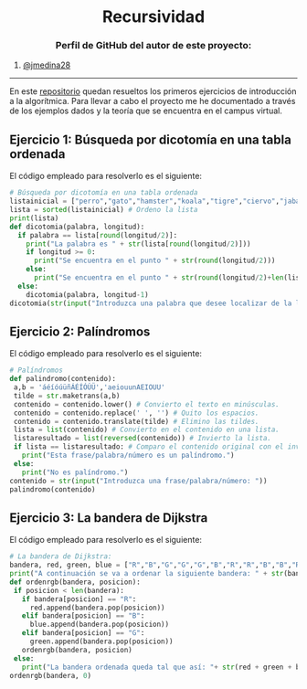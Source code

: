 <h1 align="center">Recursividad</h1>

<h3 align="center">Perfil de GitHub del autor de este proyecto:</h3>

1. [@jmedina28](https://github.com/jmedina28)

---
En este [repositorio](https://github.com/jmedina28/EjerciciosRecursividad) quedan resueltos los primeros ejercicios de introducción a la algorítmica. Para llevar a cabo el proyecto me he documentado a través de los ejemplos dados y la teoría que se encuentra en el campus virtual.

## Ejercicio 1: Búsqueda por dicotomía en una tabla ordenada

El código empleado para resolverlo es el siguiente:

```python
# Búsqueda por dicotomía en una tabla ordenada
listainicial = ["perro","gato","hamster","koala","tigre","ciervo","jabalí","conejo","cabra","ratón","rata","serpiente","hormiga","lobo","lince"]
lista = sorted(listainicial) # Ordeno la lista
print(lista)
def dicotomia(palabra, longitud):
  if palabra == lista[round(longitud/2)]:
    print("La palabra es " + str(lista[round(longitud/2)]))
    if longitud >= 0:
      print("Se encuentra en el punto " + str(round(longitud/2)))
    else:
      print("Se encuentra en el punto " + str(round(longitud/2)+len(lista)))
  else:
    dicotomia(palabra, longitud-1)
dicotomia(str(input("Introduzca una palabra que desee localizar de la lista dada: ")), len(lista))
```

## Ejercicio 2: Palíndromos

El código empleado para resolverlo es el siguiente:
 
 ```python
 # Palíndromos
def palindromo(contenido):
  a,b = 'áéíóúüñÁÉÍÓÚÜ','aeiouunAEIOUU'
  tilde = str.maketrans(a,b)
  contenido = contenido.lower() # Convierto el texto en minúsculas.
  contenido = contenido.replace(' ', '') # Quito los espacios.
  contenido = contenido.translate(tilde) # Elimino las tildes.
  lista = list(contenido) # Convierto en el contenido en una lista.
  listaresultado = list(reversed(contenido)) # Invierto la lista.
  if lista == listaresultado: # Comparo el contenido original con el inverso.
    print("Esta frase/palabra/número es un palíndromo.")
  else:
    print("No es palíndromo.")
contenido = str(input("Introduzca una frase/palabra/número: "))
palindromo(contenido)

```
## Ejercicio 3: La bandera de Dijkstra

El código empleado para resolverlo es el siguiente:
 
 ```python
# La bandera de Dijkstra:
bandera, red, green, blue = ["R","B","G","G","G","B","R","R","B","B","R","G","R","R","B","R","B","G","G","G","R","B"], [], [], []   # Creo las listas que posteriormente fusionaré en una.
print("A continuación se va a ordenar la siguiente bandera: " + str(bandera))
def ordenrgb(bandera, posicion):
  if posicion < len(bandera):
    if bandera[posicion] == "R":
      red.append(bandera.pop(posicion))
    elif bandera[posicion] == "B":
      blue.append(bandera.pop(posicion))
    elif bandera[posicion] == "G":
      green.append(bandera.pop(posicion))
    ordenrgb(bandera, posicion)
  else:
    print("La bandera ordenada queda tal que así: "+ str(red + green + blue))
ordenrgb(bandera, 0)
```
